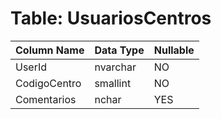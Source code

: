 # Table: UsuariosCentros

| Column Name | Data Type | Nullable |
|-------------|-----------|----------|
| UserId | nvarchar | NO |
| CodigoCentro | smallint | NO |
| Comentarios | nchar | YES |
